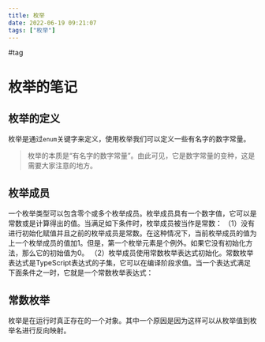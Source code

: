 ```yaml
---
title: 枚举
date: 2022-06-19 09:21:07
tags: ["枚举"]
---
```

#tag

# 枚举的笔记

## 枚举的定义
枚举是通过`enum`关键字来定义，使用枚举我们可以定义一些有名字的数字常量。
> 枚举的本质是“有名字的数字常量”。由此可见，它是数字常量的变种，这是需要大家注意的地方。

## 枚举成员

一个枚举类型可以包含零个或多个枚举成员。枚举成员具有一个数字值，它可以是常数或是计算得出的值。当满足如下条件时，枚举成员被当作是常数：
（1）没有进行初始化赋值并且之前的枚举成员是常数。在这种情况下，当前枚举成员的值为上一个枚举成员的值加1。但是，第一个枚举元素是个例外。如果它没有初始化方法，那么它的初始值为0。
（2）枚举成员使用常数枚举表达式初始化。常数枚举表达式是TypeScript表达式的子集，它可以在编译阶段求值。当一个表达式满足下面条件之一时，它就是一个常数枚举表达式：


## 常数枚举
枚举是在运行时真正存在的一个对象。其中一个原因是因为这样可以从枚举值到枚举名进行反向映射。



